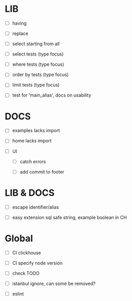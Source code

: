 # LIB

-   [ ] having

-   [ ] replace

-   [ ] select starting from all

-   [ ] select tests (type focus)

-   [ ] where tests (type focus)

-   [ ] order by tests (type focus)

-   [ ] limit tests (type focus)

-   [ ] test for 'main_alias', docs on usability

# DOCS

-   [ ] examples lacks import

-   [ ] home lacks import

-   [ ] UI

    -   [ ] catch errors

    -   [ ] add commit to footer

# LIB & DOCS

-   [ ] escape identifier/alias

-   [ ] easy extension sql safe string, example boolean in CH

# Global

-   [ ] CI clickhouse

-   [ ] CI specify node version

-   [ ] check TODO

-   [ ] istanbul ignore, can some be removed?

-   [ ] eslint
